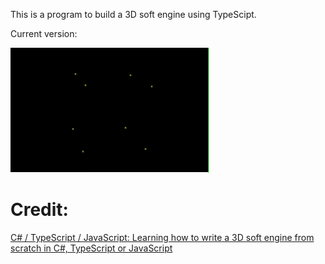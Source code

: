 
This is a program to build a 3D soft engine using TypeScipt. 

Current version: 

![example](/image/point.gif)



# Credit: 
[C# / TypeScript / JavaScript: Learning how to write a 3D soft engine from scratch in C#, TypeScript or JavaScript](https://www.davrous.com/2013/06/13/tutorial-series-learning-how-to-write-a-3d-soft-engine-from-scratch-in-c-typescript-or-javascript/)